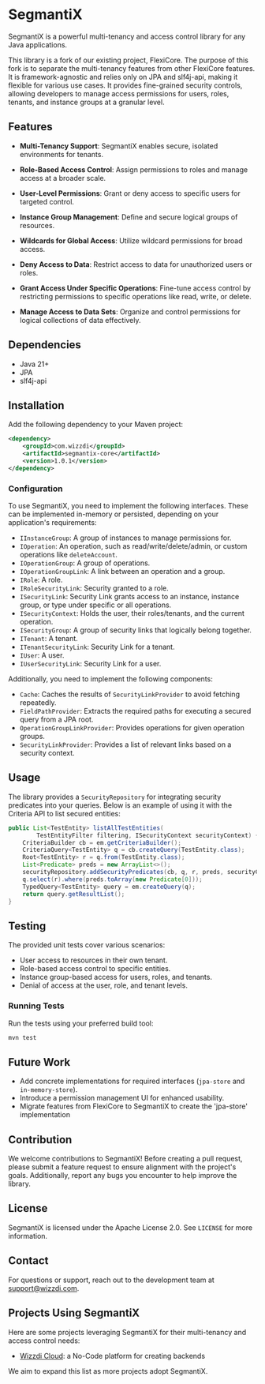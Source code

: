 # SegmantiX

SegmantiX is a powerful multi-tenancy and access control library for any Java applications.

This library is a fork of our existing project, FlexiCore. The purpose of this fork is to separate the multi-tenancy features from other FlexiCore features. It is framework-agnostic and relies only on JPA and slf4j-api, making it flexible for various use cases. It provides fine-grained security controls, allowing developers to manage access permissions for users, roles, tenants, and instance groups at a granular level.


## Features

- **Multi-Tenancy Support**: SegmantiX enables secure, isolated environments for tenants.

- **Role-Based Access Control**: Assign permissions to roles and manage access at a broader scale.

- **User-Level Permissions**: Grant or deny access to specific users for targeted control.

- **Instance Group Management**: Define and secure logical groups of resources.

- **Wildcards for Global Access**: Utilize wildcard permissions for broad access.

- **Deny Access to Data**: Restrict access to data for unauthorized users or roles.

- **Grant Access Under Specific Operations**: Fine-tune access control by restricting permissions to specific operations like read, write, or delete.

- **Manage Access to Data Sets**: Organize and control permissions for logical collections of data effectively.

## Dependencies

- Java 21+
- JPA
- slf4j-api

## Installation

Add the following dependency to your Maven project:

```xml
<dependency>
    <groupId>com.wizzdi</groupId>
    <artifactId>segmantix-core</artifactId>
    <version>1.0.1</version>
</dependency>
```

### Configuration

To use SegmantiX, you need to implement the following interfaces. These can be implemented in-memory or persisted, depending on your application's requirements:

- `IInstanceGroup`: A group of instances to manage permissions for.
- `IOperation`: An operation, such as read/write/delete/admin, or custom operations like `deleteAccount`.
- `IOperationGroup`: A group of operations.
- `IOperationGroupLink`: A link between an operation and a group.
- `IRole`: A role.
- `IRoleSecurityLink`: Security granted to a role.
- `ISecurityLink`: Security Link grants access to an instance, instance group, or type under specific or all operations.
- `ISecurityContext`: Holds the user, their roles/tenants, and the current operation.
- `ISecurityGroup`: A group of security links that logically belong together.
- `ITenant`: A tenant.
- `ITenantSecurityLink`: Security Link for a tenant.
- `IUser`: A user.
- `IUserSecurityLink`: Security Link for a user.

Additionally, you need to implement the following components:

- `Cache`: Caches the results of `SecurityLinkProvider` to avoid fetching repeatedly.
- `FieldPathProvider`: Extracts the required paths for executing a secured query from a JPA root.
- `OperationGroupLinkProvider`: Provides operations for given operation groups.
- `SecurityLinkProvider`: Provides a list of relevant links based on a security context.



## Usage

The library provides a `SecurityRepository` for integrating security predicates into your queries. Below is an example of using it with the Criteria API to list secured entities:

```java
public List<TestEntity> listAllTestEntities(
        TestEntityFilter filtering, ISecurityContext securityContext) {
    CriteriaBuilder cb = em.getCriteriaBuilder();
    CriteriaQuery<TestEntity> q = cb.createQuery(TestEntity.class);
    Root<TestEntity> r = q.from(TestEntity.class);
    List<Predicate> preds = new ArrayList<>();
    securityRepository.addSecurityPredicates(cb, q, r, preds, securityContext);
    q.select(r).where(preds.toArray(new Predicate[0]));
    TypedQuery<TestEntity> query = em.createQuery(q);
    return query.getResultList();
}
```

## Testing

 The provided unit tests cover various scenarios:

- User access to resources in their own tenant.
- Role-based access control to specific entities.
- Instance group-based access for users, roles, and tenants.
- Denial of access at the user, role, and tenant levels.

### Running Tests

Run the tests using your preferred build tool:

```bash
mvn test
```

## Future Work

- Add concrete implementations for required interfaces (`jpa-store` and `in-memory-store`).
- Introduce a permission management UI for enhanced usability.
- Migrate features from FlexiCore to SegmantiX to create the 'jpa-store' implementation

## Contribution

We welcome contributions to SegmantiX! Before creating a pull request, please submit a feature request to ensure alignment with the project's goals. Additionally, report any bugs you encounter to help improve the library.

## License

SegmantiX is licensed under the Apache License 2.0. See `LICENSE` for more information.

## Contact

For questions or support, reach out to the development team at [support@wizzdi.com](mailto\:support@wizzdi.com).

## Projects Using SegmantiX
Here are some projects leveraging SegmantiX for their multi-tenancy and access control needs:
- [Wizzdi Cloud](https://wizzdi.com): a No-Code platform for creating backends
  
We aim to expand this list as more projects adopt SegmantiX.
